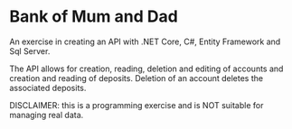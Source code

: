 # Bank of Mum and Dad

An exercise in creating an API with .NET Core, C#, Entity Framework and Sql Server.

The API allows for creation, reading, deletion and editing of accounts and creation and reading of deposits. Deletion of an account deletes the associated deposits.

DISCLAIMER: this is a programming exercise and is NOT suitable for managing real data. 
